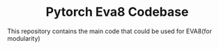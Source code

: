 <h1 align="center">Pytorch Eva8 Codebase</h1>

This repository contains the main code that could be used for EVA8(for modularity)
